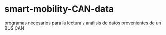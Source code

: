 # smart-mobility-CAN-data
programas necesarios para la lectura y análisis de datos provenientes de un BUS CAN
